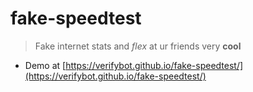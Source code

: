 # fake-speedtest
> Fake internet stats and *flex* at ur friends very **cool**
* Demo at [https://verifybot.github.io/fake-speedtest/](https://verifybot.github.io/fake-speedtest/)
